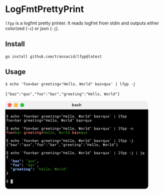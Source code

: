# LogFmtPrettyPrint
`lfpp` is a logfmt pretty printer. It reads logfmt from stdin and outputs either colorized (`-c`) or json (`-j`).
## Install
`go install github.com/transacid/lfpp@latest`
## Usage
```
$ echo 'foo=bar greeting="Hello, World" baz=qux' | lfpp -j

{"baz":"qux","foo":"bar","greeting":"Hello, World"}
```
![Screenshot of lfpp in action](lfpp_screenshot.png)